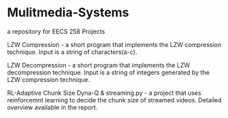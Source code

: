 # Mulitmedia-Systems
a repository for EECS 258 Projects

LZW Compression - a short program that implements the LZW compression technique. Input is a string of characters(a-c).

LZW Decompression - a short program that implements the LZW decompression technique. Input is a string of integers generated by the LZW compression technique.

RL-Adaptive Chunk Size Dyna-Q & streaming.py - a project that uses reinforcemnt learning to decide the chunk size of streamed videos. Detailed overview available in the report.
